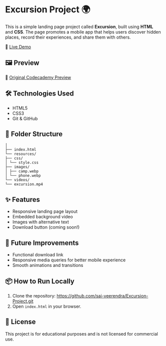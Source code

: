 # Excursion Project 🌍

This is a simple landing page project called **Excursion**, built using **HTML** and **CSS**. The page promotes a mobile app that helps users discover hidden places, record their experiences, and share them with others.

🚀 [Live Demo](https://sai-veerendra.github.io/Excursion-Project/)

## 🖼️ Preview

🎯 [Original Codecademy Preview](https://content.codecademy.com/programs/freelance-one/excursion/index.html)

## 🛠️ Technologies Used

- HTML5
- CSS3
- Git & GitHub

## 📁 Folder Structure

```Excursion-Project/
│
├── index.html
└── resources/
├── css/
│ └── style.css
├── images/
│ ├── camp.webp
│ └── phone.webp
└── videos/
└── excursion.mp4
```

## ✨ Features

- Responsive landing page layout
- Embedded background video
- Images with alternative text
- Download button (coming soon!)

## 🚧 Future Improvements

- Functional download link
- Responsive media queries for better mobile experience
- Smooth animations and transitions

## 📦 How to Run Locally

1. Clone the repository: https://github.com/sai-veerendra/Excursion-Project.git
2. Open `index.html` in your browser.

## 📝 License

This project is for educational purposes and is not licensed for commercial use.
